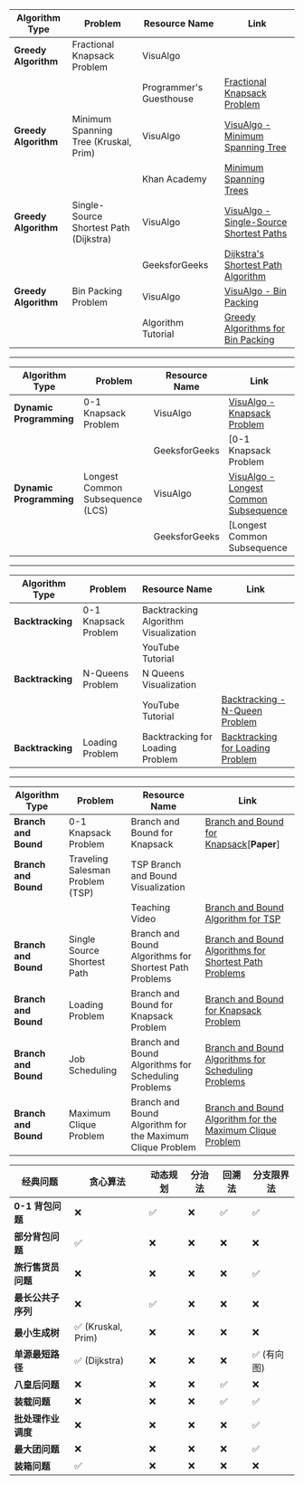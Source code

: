 
| **Algorithm Type**   | **Problem**                            | **Resource Name**       | **Link**                                                                                                             |
| -------------------- | -------------------------------------- | ----------------------- | -------------------------------------------------------------------------------------------------------------------- |
| **Greedy Algorithm** | Fractional Knapsack Problem            | VisuAlgo                |                                                                                                                      |
|                      |                                        | Programmer's Guesthouse | [Fractional Knapsack Problem](https://www.programmercarl.com/GreedyAlgorithm.html)                                   |
| **Greedy Algorithm** | Minimum Spanning Tree (Kruskal, Prim)  | VisuAlgo                | [VisuAlgo - Minimum Spanning Tree](https://visualgo.net/en/mst)                                                      |
|                      |                                        | Khan Academy            | [Minimum Spanning Trees](https://www.khanacademy.org/computing/computer-science/algorithms/minimum-spanning-trees)   |
| **Greedy Algorithm** | Single-Source Shortest Path (Dijkstra) | VisuAlgo                | [VisuAlgo - Single-Source Shortest Paths](https://visualgo.net/en/sssp)                                              |
|                      |                                        | GeeksforGeeks           | [Dijkstra's Shortest Path Algorithm](https://www.geeksforgeeks.org/dijkstras-shortest-path-algorithm-greedy-algo-7/) |
| **Greedy Algorithm** | Bin Packing Problem                    | VisuAlgo                | [VisuAlgo - Bin Packing](https://visualgo.net/en/binpacking)                                                         |
|                      |                                        | Algorithm Tutorial      | [Greedy Algorithms for Bin Packing](https://www.cs.waikato.ac.nz/~marku/Notes/210/GreedyBP.pdf)                      |

---

| **Algorithm Type** | **Problem**                      | **Resource Name**                                      | **Link**                                                                                       |
|--------------------|----------------------------------|--------------------------------------------------------|------------------------------------------------------------------------------------------------|
| **Dynamic Programming** | 0-1 Knapsack Problem             | VisuAlgo                                               | [VisuAlgo - Knapsack Problem](https://visualgo.net/en/knapsack)                              |
|                    |                                  | GeeksforGeeks                                          | [0-1 Knapsack Problem | DP-10](https://www.geeksforgeeks.org/0-1-knapsack-problem-dp-10/)              |
| **Dynamic Programming** | Longest Common Subsequence (LCS) | VisuAlgo                                               | [VisuAlgo - Longest Common Subsequence](https://visualgo.net/en/dp)                         |
|                    |                                  | GeeksforGeeks                                          | [Longest Common Subsequence | DP-4](https://www.geeksforgeeks.org/longest-common-subsequence-dp-4/)         |

---

| **Algorithm Type** | **Problem**          | **Resource Name**                    | **Link**                                                                                                                 |
| ------------------ | -------------------- | ------------------------------------ | ------------------------------------------------------------------------------------------------------------------------ |
| **Backtracking**   | 0-1 Knapsack Problem | Backtracking Algorithm Visualization |                                                                                                                          |
|                    |                      | YouTube Tutorial                     |                                                                                                                          |
| **Backtracking**   | N-Queens Problem     | N Queens Visualization               |                                                                                                                          |
|                    |                      | YouTube Tutorial                     | [Backtracking - N-Queen Problem](https://www.youtube.com/watch?v=xFv_Hl4B83A)                                            |
| **Backtracking**   | Loading Problem      | Backtracking for Loading Problem     | [Backtracking for Loading Problem](https://www.geeksforgeeks.org/branch-and-bound-set-2-implementation-of-0-1-knapsack/) |

---

| **Algorithm Type**   | **Problem**                      | **Resource Name**                                         | **Link**                                                                                                                             |
| -------------------- | -------------------------------- | --------------------------------------------------------- | ------------------------------------------------------------------------------------------------------------------------------------ |
| **Branch and Bound** | 0-1 Knapsack Problem             | Branch and Bound for Knapsack                             | [Branch and Bound for Knapsack](http://web.mit.edu/15.053/www/AMP-Chapter-11.pdf)[**Paper**]                                         |
| **Branch and Bound** | Traveling Salesman Problem (TSP) | TSP Branch and Bound Visualization                        |                                                                                                                                      |
|                      |                                  | Teaching Video                                            | [Branch and Bound Algorithm for TSP](https://www.youtube.com/watch?v=GiDijVNVFSE)                                                    |
| **Branch and Bound** | Single Source Shortest Path      | Branch and Bound Algorithms for Shortest Path Problems    | [Branch and Bound Algorithms for Shortest Path Problems](https://www.sciencedirect.com/science/article/pii/S0377221707005460)        |
| **Branch and Bound** | Loading Problem                  | Branch and Bound for Knapsack Problem                     | [Branch and Bound for Knapsack Problem](https://www.includehelp.com/algorithms/branch-and-bound-algorithm-for-knapsack-problem.aspx) |
| **Branch and Bound** | Job Scheduling                   | Branch and Bound Algorithms for Scheduling Problems       | [Branch and Bound Algorithms for Scheduling Problems](https://link.springer.com/chapter/10.1007/978-3-642-05465-5_6)                 |
| **Branch and Bound** | Maximum Clique Problem           | Branch and Bound Algorithm for the Maximum Clique Problem | [Branch and Bound Algorithm for the Maximum Clique Problem](https://www.sciencedirect.com/science/article/pii/S0166218X10002214)     |

| 经典问题         | 贪心算法              | 动态规划 | 分治法 | 回溯法 | 分支限界法   |
| ------------ | ----------------- | ---- | --- | --- | ------- |
| **0-1 背包问题** | ❌                 | ✅    | ❌   | ✅   | ✅       |
| **部分背包问题**   | ✅                 | ❌    | ❌   | ❌   | ❌       |
| **旅行售货员问题**  | ❌                 | ❌    | ❌   | ❌   | ✅       |
| **最长公共子序列**  | ❌                 | ✅    | ❌   | ❌   | ❌       |
| **最小生成树**    | ✅ (Kruskal, Prim) | ❌    | ❌   | ❌   | ❌       |
| **单源最短路径**   | ✅ (Dijkstra)      | ❌    | ❌   | ❌   | ✅ (有向图) |
| **八皇后问题**    | ❌                 | ❌    | ❌   | ✅   | ❌       |
| **装载问题**     | ❌                 | ❌    | ❌   | ✅   | ✅       |
| **批处理作业调度**  | ❌                 | ❌    | ❌   | ❌   | ✅       |
| **最大团问题**    | ❌                 | ❌    | ❌   | ❌   | ✅       |
| **装箱问题**     | ✅                 | ❌    | ❌   | ❌   | ❌       |

